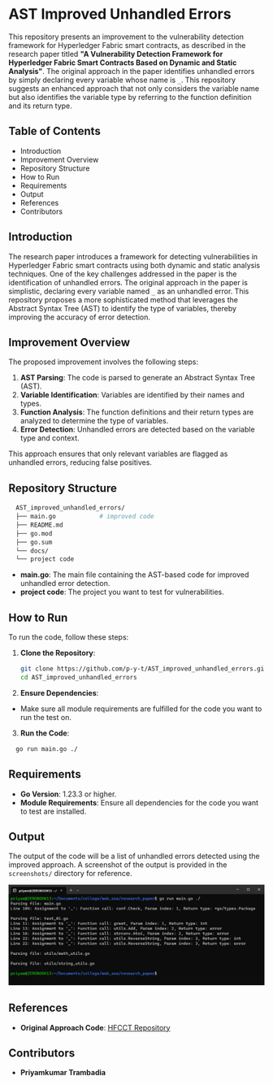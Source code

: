 # AST Improved Unhandled Errors

This repository presents an improvement to the vulnerability detection framework for Hyperledger Fabric smart contracts, as described in the research paper titled **"A Vulnerability Detection Framework for Hyperledger Fabric Smart Contracts Based on Dynamic and Static Analysis"**. The original approach in the paper identifies unhandled errors by simply declaring every variable whose name is `_`. This repository suggests an enhanced approach that not only considers the variable name but also identifies the variable type by referring to the function definition and its return type.

## Table of Contents

- Introduction
- Improvement Overview
- Repository Structure
- How to Run
- Requirements
- Output
- References
- Contributors

## Introduction

The research paper introduces a framework for detecting vulnerabilities in Hyperledger Fabric smart contracts using both dynamic and static analysis techniques. One of the key challenges addressed in the paper is the identification of unhandled errors. The original approach in the paper is simplistic, declaring every variable named `_` as an unhandled error. This repository proposes a more sophisticated method that leverages the Abstract Syntax Tree (AST) to identify the type of variables, thereby improving the accuracy of error detection.

## Improvement Overview

The proposed improvement involves the following steps:

1. **AST Parsing**: The code is parsed to generate an Abstract Syntax Tree (AST).
2. **Variable Identification**: Variables are identified by their names and types.
3. **Function Analysis**: The function definitions and their return types are analyzed to determine the type of variables.
4. **Error Detection**: Unhandled errors are detected based on the variable type and context.

This approach ensures that only relevant variables are flagged as unhandled errors, reducing false positives.

## Repository Structure

```bash
  AST_improved_unhandled_errors/
  ├── main.go            # improved code
  ├── README.md
  ├── go.mod
  ├── go.sum
  └── docs/
  └── project code
```

- **main.go**: The main file containing the AST-based code for improved unhandled error detection.
- **project code**: The project you want to test for vulnerabilities.

## How to Run

To run the code, follow these steps:

1. **Clone the Repository**:

   ```bash
   git clone https://github.com/p-y-t/AST_improved_unhandled_errors.git
   cd AST_improved_unhandled_errors
   ```

2. **Ensure Dependencies**:

- Make sure all module requirements are fulfilled for the code you want to run the test on.

3. **Run the Code**:

```bash
  go run main.go ./
```

## Requirements

- **Go Version**: 1.23.3 or higher.
- **Module Requirements**: Ensure all dependencies for the code you want to test are installed.

## Output

The output of the code will be a list of unhandled errors detected using the improved approach. A screenshot of the output is provided in the `screenshots/` directory for reference.

![Output Screenshot](docs/screenshots/output_1.png)

## References

- **Original Approach Code**: [HFCCT Repository](https://github.com/PerryLee69/HFCCT)

## Contributors

- **Priyamkumar Trambadia**
